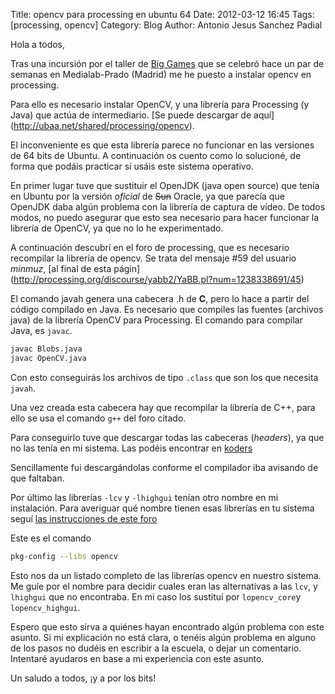Title: opencv para processing en ubuntu 64
Date: 2012-03-12 16:45
Tags: [processing, opencv]
Category: Blog
Author: Antonio Jesus Sanchez Padial

Hola a todos,

Tras una incursión por el taller de [Big Games](http://uncoded.es/biggames) que se celebró hace un par de semanas en Medialab-Prado (Madrid) me he puesto a instalar opencv en processing.

Para ello es necesario instalar OpenCV, y una librería para Processing (y Java) que actúa de intermediario. [Se puede descargar de aquí] (http://ubaa.net/shared/processing/opencv).

El inconveniente es que esta librería parece no funcionar en las versiones de 64 bits de Ubuntu. A continuación os cuento como lo solucioné, de forma que podáis practicar si usáis este sistema operativo.

<!-- more -->

En primer lugar tuve que sustituir el OpenJDK (java open source) que tenía en Ubuntu por la versión *oficial* de <s>Sun</s> Oracle, ya que parecía que OpenJDK daba algún problema con la librería de captura de vídeo. De todos modos, no puedo asegurar que esto sea necesario para hacer funcionar la librería de OpenCV, ya que no lo he experimentado.

A continuación descubrí en el foro de processing, que es necesario recompilar la librería de opencv. Se trata del mensaje #59 del usuario *minmuz*, [al final de esta págin] (http://processing.org/discourse/yabb2/YaBB.pl?num=1238338691/45)

El comando javah genera una cabecera .h de **C**, pero lo hace a partir del código compilado en Java. Es necesario que compiles las fuentes (archivos java) de la librería OpenCV para Processing. El comando para compilar Java, es `javac`.

``` bash
javac Blobs.java
javac OpenCV.java
```

Con esto conseguirás los archivos de tipo `.class` que son los que necesita `javah`.

Una vez creada esta cabecera hay que recompilar la librería de C++, para ello se usa el comando `g++` del foro citado.

Para conseguirlo tuve que descargar todas las cabeceras (*headers*), ya que no las tenía en mi sistema. Las podéis encontrar en [koders](http://www.koders.com/c/fidEEBBA0C88A62051A9FFAD3F516721120F0C3E3AE.aspx)

Sencillamente fui descargándolas conforme el compilador iba avisando de que faltaban.

Por último las librerías `-lcv` y `-lhighgui` tenían otro nombre en mi instalación. Para averiguar qué nombre tienen esas librerías en tu sistema seguí [las instrucciones de este foro](http://ubuntuforums.org/howthread.php?t=683555)

Este es el comando
``` bash
pkg-config --libs opencv
```

Esto nos da un listado completo de las librerías opencv en nuestro sistema. Me guíe por el nombre para decidir cuales eran las alternativas a las `lcv`, y `lhighgui` que no encontraba. En mi caso los sustituí por `lopencv_core`y `lopencv_highgui`.

Espero que esto sirva a quiénes hayan encontrado algún problema con este asunto. Si mi explicación no está clara, o tenéis algún problema en alguno de los pasos no dudéis en escribir a la escuela, o dejar un comentario. Intentaré ayudaros en base a mi experiencia con este asunto.

Un saludo a todos, ¡y a por los bits!

